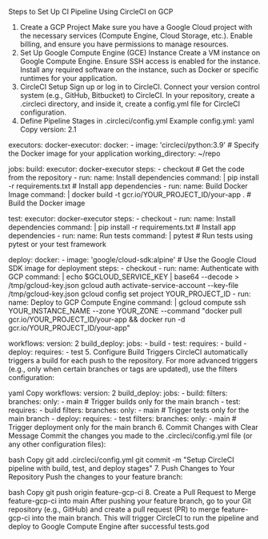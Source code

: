 Steps to Set Up CI Pipeline Using CircleCI on GCP
1. Create a GCP Project
Make sure you have a Google Cloud project with the necessary services (Compute Engine, Cloud Storage, etc.).
Enable billing, and ensure you have permissions to manage resources.
2. Set Up Google Compute Engine (GCE) Instance
Create a VM instance on Google Compute Engine.
Ensure SSH access is enabled for the instance.
Install any required software on the instance, such as Docker or specific runtimes for your application.
3. CircleCI Setup
Sign up or log in to CircleCI.
Connect your version control system (e.g., GitHub, Bitbucket) to CircleCI.
In your repository, create a .circleci directory, and inside it, create a config.yml file for CircleCI configuration.
4. Define Pipeline Stages in .circleci/config.yml
Example config.yml:
yaml
Copy
version: 2.1

executors:
  docker-executor:
    docker:
      - image: 'circleci/python:3.9'  # Specify the Docker image for your application
    working_directory: ~/repo

jobs:
  build:
    executor: docker-executor
    steps:
      - checkout  # Get the code from the repository
      - run:
          name: Install dependencies
          command: |
            pip install -r requirements.txt  # Install app dependencies
      - run:
          name: Build Docker Image
          command: |
            docker build -t gcr.io/YOUR_PROJECT_ID/your-app .  # Build the Docker image
    
  test:
    executor: docker-executor
    steps:
      - checkout
      - run:
          name: Install dependencies
          command: |
            pip install -r requirements.txt  # Install app dependencies
      - run:
          name: Run tests
          command: |
            pytest  # Run tests using pytest or your test framework
    
  deploy:
    docker:
      - image: 'google/cloud-sdk:alpine'  # Use the Google Cloud SDK image for deployment
    steps:
      - checkout
      - run:
          name: Authenticate with GCP
          command: |
            echo $GCLOUD_SERVICE_KEY | base64 --decode > /tmp/gcloud-key.json
            gcloud auth activate-service-account --key-file /tmp/gcloud-key.json
            gcloud config set project YOUR_PROJECT_ID
      - run:
          name: Deploy to GCP Compute Engine
          command: |
            gcloud compute ssh YOUR_INSTANCE_NAME --zone YOUR_ZONE --command "docker pull gcr.io/YOUR_PROJECT_ID/your-app && docker run -d gcr.io/YOUR_PROJECT_ID/your-app"
          
workflows:
  version: 2
  build_deploy:
    jobs:
      - build
      - test:
          requires:
            - build
      - deploy:
          requires:
            - test
5. Configure Build Triggers
CircleCI automatically triggers a build for each push to the repository. For more advanced triggers (e.g., only when certain branches or tags are updated), use the filters configuration:

yaml
Copy
workflows:
  version: 2
  build_deploy:
    jobs:
      - build:
          filters:
            branches:
              only:
                - main  # Trigger builds only for the main branch
      - test:
          requires:
            - build
          filters:
            branches:
              only:
                - main  # Trigger tests only for the main branch
      - deploy:
          requires:
            - test
          filters:
            branches:
              only:
                - main  # Trigger deployment only for the main branch
6. Commit Changes with Clear Message
Commit the changes you made to the .circleci/config.yml file (or any other configuration files):

bash
Copy
git add .circleci/config.yml
git commit -m "Setup CircleCI pipeline with build, test, and deploy stages"
7. Push Changes to Your Repository
Push the changes to your feature branch:

bash
Copy
git push origin feature-gcp-ci
8. Create a Pull Request to Merge feature-gcp-ci into main
After pushing your feature branch, go to your Git repository (e.g., GitHub) and create a pull request (PR) to merge feature-gcp-ci into the main branch. This will trigger CircleCI to run the pipeline and deploy to Google Compute Engine after successful tests.god